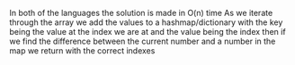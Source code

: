 In both of the languages the solution is made in O(n) time
As we iterate through the array we add the values to a hashmap/dictionary
with the key being the value at the index we are at and the value being the index
then if we find the difference between the current number and a number in the map we return with the correct indexes